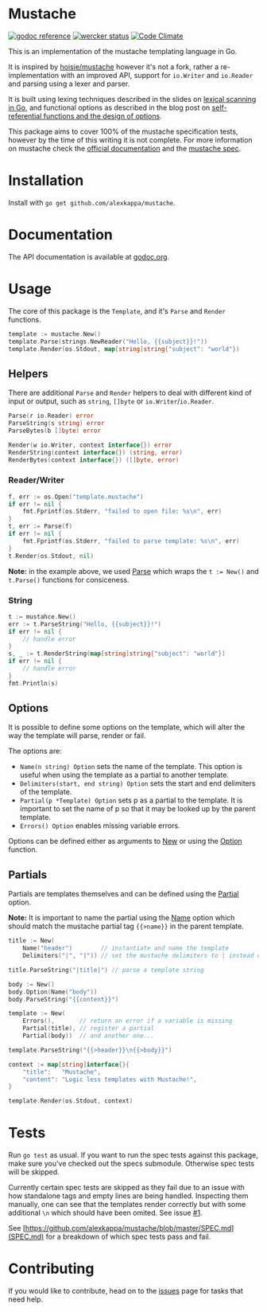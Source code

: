 # Mustache

[![godoc reference](https://godoc.org/github.com/alexkappa/mustache?status.svg)](https://godoc.org/github.com/alexkappa/mustache) [![wercker status](https://app.wercker.com/status/37361276190f155a06df0c3f3e37a870/s/master "wercker status")](https://app.wercker.com/project/byKey/37361276190f155a06df0c3f3e37a870) [![Code Climate](https://codeclimate.com/github/alexkappa/mustache/badges/gpa.svg)](https://codeclimate.com/github/alexkappa/mustache)

This is an implementation of the mustache templating language in Go.

It is inspired by [hoisie/mustache](https://github.com/hoisie/mustache) however it's not a fork, rather a re-implementation with an improved API, support for `io.Writer` and `io.Reader` and parsing using a lexer and parser.

It is built using lexing techniques described in the slides on [lexical scanning in Go](http://rspace.googlecode.com/hg/slide/lex.html), and functional options as described in the blog post on [self-referential functions and the design of options](http://commandcenter.blogspot.nl/2014/01/self-referential-functions-and-design.html).

This package aims to cover 100% of the mustache specification tests, however by the time of this writing it is not complete. For more information on mustache check the [official documentation](http://mustache.github.io/) and the [mustache spec](http://github.com/mustache/spec).

# Installation

Install with `go get github.com/alexkappa/mustache`.

# Documentation

The API documentation is available at [godoc.org](http://godoc.org/github.com/alexkappa/mustache).

# Usage

The core of this package is the `Template`, and it's `Parse` and `Render` functions.

```Go
template := mustache.New()
template.Parse(strings.NewReader("Hello, {{subject}}!"))
template.Render(os.Stdout, map[string]string{"subject": "world"})
```
## Helpers

There are additional `Parse` and `Render` helpers to deal with different kind of input or output, such as `string`, `[]byte` or `io.Writer`/`io.Reader`.

```Go
Parse(r io.Reader) error
ParseString(s string) error
ParseBytes(b []byte) error
```

```Go
Render(w io.Writer, context interface{}) error
RenderString(context interface{}) (string, error)
RenderBytes(context interface{}) ([]byte, error)
```

### Reader/Writer

```Go
f, err := os.Open("template.mustache")
if err != nil {
    fmt.Fprintf(os.Stderr, "failed to open file: %s\n", err)
}
t, err := Parse(f)
if err != nil {
    fmt.Fprintf(os.Stderr, "failed to parse template: %s\n", err)
}
t.Render(os.Stdout, nil)
```

**Note:** in the example above, we used [Parse](http://godoc.org/github.com/alexkappa/mustache#Parse) which wraps the `t := New()` and `t.Parse()` functions for consiceness.

### String

```Go
t := mustahce.New()
err := t.ParseString("Hello, {{subject}}!")
if err != nil {
    // handle error
}
s, _ := t.RenderString(map[string]string{"subject": "world"})
if err != nil {
    // handle error
}
fmt.Println(s)
```

## Options

It is possible to define some options on the template, which will alter the way the template will parse, render or fail.

The options are:

- `Name(n string) Option` sets the name of the template. This option is useful when using the template as a partial to another template.
- `Delimiters(start, end string) Option` sets the start and end delimiters of the template.
- `Partial(p *Template) Option` sets p as a partial to the template. It is important to set the name of p so that it may be looked up by the parent template.
- `Errors() Option` enables missing variable errors.

Options can be defined either as arguments to [New](http://godoc.org/github.com/alexkappa/mustache#New) or using the [Option](http://godoc.org/github.com/alexkappa/mustache#Template.Option) function.

## Partials

Partials are templates themselves and can be defined using the [Partial](http://godoc.org/github.com/alexkappa/mustache#Partial) option.

**Note:** It is important to name the partial using the [Name](http://godoc.org/github.com/alexkappa/mustache#Name) option which should match the mustache partial tag `{{>name}}` in the parent template.

```Go
title := New(
    Name("header")        // instantiate and name the template
    Delimiters("|", "|")) // set the mustache delimiters to | instead of {{

title.ParseString("|title|") // parse a template string

body := New()
body.Option(Name("body"))
body.ParseString("{{content}}")

template := New(
    Errors(),       // return an error if a variable is missing
    Partial(title), // register a partial
    Partial(body))  // and another one...

template.ParseString("{{>header}}\n{{>body}}")

context := map[string]interface{}{
    "title":   "Mustache",
    "content": "Logic less templates with Mustache!",
}

template.Render(os.Stdout, context)
```

# Tests

Run `go test` as usual. If you want to run the spec tests against this package, make sure you've checked out the specs submodule. Otherwise spec tests will be skipped.

Currently certain spec tests are skipped as they fail due to an issue with how standalone tags and empty lines are being handled. Inspecting them manually, one can see that the templates render correctly but with some additional `\n` which should have been omited. See issue [#1](http://github.com/alexkappa/mustache/issues/1).

See [https://github.com/alexkappa/mustache/blob/master/SPEC.md](SPEC.md) for a breakdown of which spec tests pass and fail.

# Contributing

If you would like to contribute, head on to the [issues](https://github.com/alexkappa/mustache/issues) page for tasks that need help.
